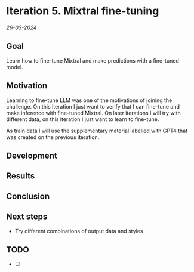 # Iteration 5. Mixtral fine-tuning

_26-03-2024_

<!---
The work is done using short iterations. Each iteration needs to have a very
clear goal. This allows to gain greater knowledge of the problem on each iteration.
--->

## Goal

Learn how to fine-tune Mixtral and make predictions with a fine-tuned model.

## Motivation

Learning to fine-tune LLM was one of the motivations of joining the challenge. On this iteration I just
want to verify that I can fine-tune and make inference with fine-tuned Mixtral. On later iterations I
will try with different data, on this iteration I just want to learn to fine-tune.

As train data I will use the supplementary material labelled with GPT4 that was created on the previous iteration.

## Development

## Results

## Conclusion

## Next steps

- Try different combinations of output data and styles

## TODO

- [ ]

